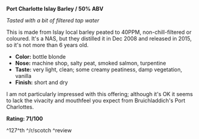 **Port Charlotte Islay Barley / 50% ABV**

*Tasted with a bit of filtered tap water*

This is made from Islay local barley peated to 40PPM, non-chill-filtered or coloured.  It's a NAS, but they distilled it in Dec 2008 and released in 2015, so it's not more than 6 years old.

* **Color:** bottle blonde
* **Nose:** machine shop, salty peat, smoked salmon, turpentine
* **Taste:** very light, clean; some creamy peatiness, damp vegetation, vanilla
* **Finish:** short and dry

I am not particularly impressed with this offering; although it's OK it seems to lack the vivacity and mouthfeel you expect from Bruichladdich's Port Charlottes.

**Rating: 71/100**

^127^th ^/r/scotch ^review